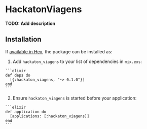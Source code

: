 # HackatonViagens

**TODO: Add description**

## Installation

If [available in Hex](https://hex.pm/docs/publish), the package can be installed as:

  1. Add `hackaton_viagens` to your list of dependencies in `mix.exs`:

    ```elixir
    def deps do
      [{:hackaton_viagens, "~> 0.1.0"}]
    end
    ```

  2. Ensure `hackaton_viagens` is started before your application:

    ```elixir
    def application do
      [applications: [:hackaton_viagens]]
    end
    ```

